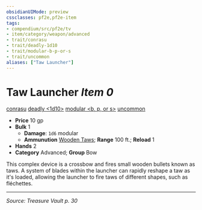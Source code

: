 ```yaml
---
obsidianUIMode: preview
cssclasses: pf2e,pf2e-item
tags:
- compendium/src/pf2e/tv
- item/category/weapon/advanced
- trait/conrasu
- trait/deadly-1d10
- trait/modular-b-p-or-s
- trait/uncommon
aliases: ["Taw Launcher"]
---
```

# Taw Launcher *Item 0*  
[conrasu](rules/traits/conrasu-loag.md "Conrasu Ancestry & Heritage Trait")  [deadly <1d10>](rules/traits/deadly-1d10.md "Deadly Weapon Trait")  [modular <b, p, or s>](rules/traits/modular-b-p-or-s-logm.md "Modular Weapon Trait")  [uncommon](rules/traits/uncommon.md "Uncommon Rarity Trait")  

- **Price** 10 gp
- **Bulk** 1
  - **Damage**: `1d6` modular
  - **Ammunution** [Wooden Taws](compendium/equipment/items/wooden-taws-tv.md); **Range** 100 ft.; **Reload** 1
- **Hands** 2
- **Category** Advanced; **Group** Bow 

This complex device is a crossbow and fires small wooden bullets known as taws. A system of blades within the launcher can rapidly reshape a taw as it's loaded, allowing the launcher to fire taws of different shapes, such as fléchettes.


---
*Source: Treasure Vault p. 30*